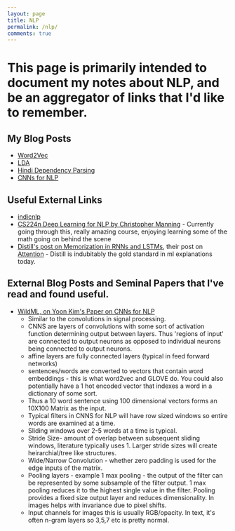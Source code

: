 ```yaml
---
layout: page
title: NLP
permalink: /nlp/
comments: true
---
```


# This page is primarily intended to document my notes about NLP, and be an aggregator of links that I'd like to remember.

## My Blog Posts
- [Word2Vec](./)
- [LDA](./)
- [Hindi Dependency Parsing](./)
- [CNNs for NLP](/2018/yoon-kim)

## Useful External Links
- [indicnlp](http://indicnlp.org/)
- [CS224n Deep Learning for NLP by Christopher Manning](http://cs224n.stanford.edu/) - Currently going through this, really amazing course, enjoying learning some of the math going on behind the scene 
- [Distill's post on Memorization in RNNs and LSTMs](https://distill.pub/2019/memorization-in-rnns/), their post on [Attention](https://distill.pub/2016/augmented-rnns/) - Distill is indubitably the gold standard in ml explanations today. 

## External Blog Posts and Seminal Papers that I've read and found useful. 
 - [WildML, on Yoon Kim's Paper on CNNs for NLP](http://www.wildml.com/2015/11/understanding-convolutional-neural-networks-for-nlp/)
    - Similar to the convolutions in signal processing.
    - CNNS are layers of convolutions with some sort of activation function determining output between layers. Thus 'regions of input' are connected to output neurons as opposed to individual neurons being connected to output neurons.
    - affine layers are fully connected layers (typical in feed forward networks)
    - sentences/words are converted to vectors that contain word embeddings - this is what word2vec and GLOVE do. You could also potentially have a 1 hot encoded vector that indexes a word in a dictionary of some sort.
    - Thus a 10 word sentence using 100 dimensional vectors forms an 10X100 Matrix as the input.
    - Typical filters in CNNS for NLP will have row sized windows so entire words are examined at a time.
    - Sliding windows over 2-5 words at a time is typical.
    - Stride Size- amount of overlap between subsequent sliding windows, literature typically uses 1. Larger stride sizes will create heirarchial/tree like structures.
    - Wide/Narrow Convolution - whether zero padding is used for the edge inputs of the matrix.
    - Pooling layers - example 1 max pooling - the output of the filter can be represented by some subsample of the filter output. 1 max pooling reduces it to the highest single value in the filter. Pooling provides a fixed size output layer and reduces dimensionality. In images helps with invariance due to pixel shifts.  
    - Input channels for images this is usually RGB/opacity. In text, it's often n-gram layers so 3,5,7 etc is pretty normal.
